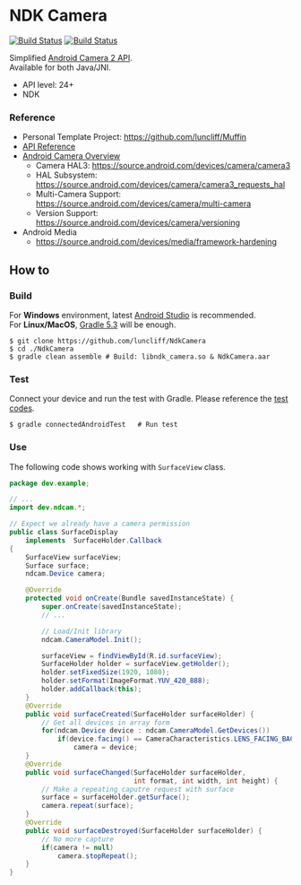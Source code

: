 # NDK Camera

[![Build Status](https://dev.azure.com/luncliff/personal/_apis/build/status/luncliff.NdkCamera?branchName=master)](https://dev.azure.com/luncliff/personal/_build/latest?definitionId=25&branchName=master)
[![Build Status](https://travis-ci.org/luncliff/NdkCamera.svg?branch=master)](https://travis-ci.org/luncliff/NdkCamera)

Simplified [Android Camera 2 API](https://www.youtube.com/watch?v=Bi4QjMfSOE0).  
Available for both Java/JNI.

  - API level: 24+
  - NDK

### Reference

 - Personal Template Project: https://github.com/luncliff/Muffin
 - [API Reference](https://developer.android.com/ndk/reference/group/camera)
 - [Android Camera Overview](https://source.android.com/devices/camera)
    - Camera HAL3: https://source.android.com/devices/camera/camera3
    - HAL Subsystem: https://source.android.com/devices/camera/camera3_requests_hal
    - Multi-Camera Support: https://source.android.com/devices/camera/multi-camera
    - Version Support: https://source.android.com/devices/camera/versioning
 - Android Media
    - https://source.android.com/devices/media/framework-hardening

## How to

### Build

For **Windows** environment, latest [Android Studio](https://developer.android.com/studio/) is recommended.  
For **Linux/MacOS**, [Gradle 5.3](https://gradle.org/) will be enough.

```console
$ git clone https://github.com/luncliff/NdkCamera
$ cd ./NdkCamera
$ gradle clean assemble # Build: libndk_camera.so & NdkCamera.aar
```

### Test

Connect your device and run the test with Gradle.
Please reference the [test codes](./android/test/ndcam/).

```console
$ gradle connectedAndroidTest   # Run test
```

### Use

The following code shows working with `SurfaceView` class.

```java
package dev.example;

// ...
import dev.ndcam.*;

// Expect we already have a camera permission
public class SurfaceDisplay
    implements  SurfaceHolder.Callback
{
    SurfaceView surfaceView;
    Surface surface;
    ndcam.Device camera;

    @Override
    protected void onCreate(Bundle savedInstanceState) {
        super.onCreate(savedInstanceState);
        // ...

        // Load/Init library
        ndcam.CameraModel.Init();

        surfaceView = findViewById(R.id.surfaceView);
        SurfaceHolder holder = surfaceView.getHolder();
        holder.setFixedSize(1920, 1080);
        holder.setFormat(ImageFormat.YUV_420_888);
        holder.addCallback(this);
    }
    @Override
    public void surfaceCreated(SurfaceHolder surfaceHolder) {
        // Get all devices in array form
        for(ndcam.Device device : ndcam.CameraModel.GetDevices())
            if(device.facing() == CameraCharacteristics.LENS_FACING_BACK)
                camera = device;
    }
    @Override
    public void surfaceChanged(SurfaceHolder surfaceHolder,
                               int format, int width, int height) {
        // Make a repeating caputre request with surface
        surface = surfaceHolder.getSurface();
        camera.repeat(surface);
    }
    @Override
    public void surfaceDestroyed(SurfaceHolder surfaceHolder) {
        // No more capture
        if(camera != null)
            camera.stopRepeat();
    }
}
```
